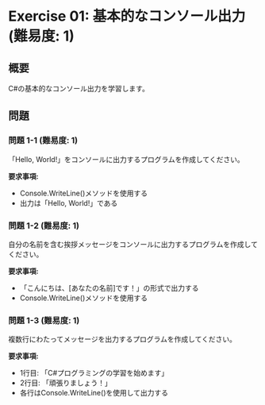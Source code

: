 # Exercise 01: 基本的なコンソール出力 (難易度: 1)

## 概要
C#の基本的なコンソール出力を学習します。

## 問題

### 問題 1-1 (難易度: 1)
「Hello, World!」をコンソールに出力するプログラムを作成してください。

**要求事項:**
- Console.WriteLine()メソッドを使用する
- 出力は「Hello, World!」である

### 問題 1-2 (難易度: 1)
自分の名前を含む挨拶メッセージをコンソールに出力するプログラムを作成してください。

**要求事項:**
- 「こんにちは、[あなたの名前]です！」の形式で出力する
- Console.WriteLine()メソッドを使用する

### 問題 1-3 (難易度: 1)
複数行にわたってメッセージを出力するプログラムを作成してください。

**要求事項:**
- 1行目: 「C#プログラミングの学習を始めます」
- 2行目: 「頑張りましょう！」
- 各行はConsole.WriteLine()を使用して出力する
